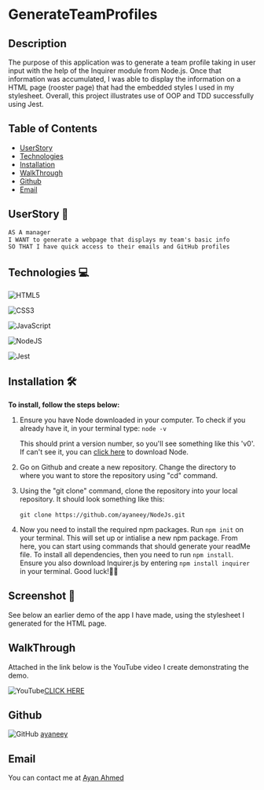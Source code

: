 # GenerateTeamProfiles

## Description

The purpose of this application was to generate a team profile taking in user input with the help of the Inquirer module from Node.js. Once that information was accumulated, I was able to display the information on a HTML page (rooster page) that had the embedded styles I used in my stylesheet. Overall, this project illustrates use of OOP and TDD successfully using Jest.

## Table of Contents

- [UserStory](#UserStory)
- [Technologies](#Technologies)
- [Installation](#Installation)
- [WalkThrough](#WalkThrough)
- [Github](#Github)
- [Email](#Email)

## UserStory 📖

```md
AS A manager
I WANT to generate a webpage that displays my team's basic info
SO THAT I have quick access to their emails and GitHub profiles
```

## Technologies 💻

![HTML5](https://img.shields.io/badge/html5-%23E34F26.svg?style=for-the-badge&logo=html5&logoColor=white)

![CSS3](https://img.shields.io/badge/css3-%231572B6.svg?style=for-the-badge&logo=css3&logoColor=white)

![JavaScript](https://img.shields.io/badge/javascript-%23323330.svg?style=for-the-badge&logo=javascript&logoColor=%23F7DF1E)

![NodeJS](https://img.shields.io/badge/node.js-6DA55F?style=for-the-badge&logo=node.js&logoColor=white)

![Jest](https://img.shields.io/badge/-jest-%23C21325?style=for-the-badge&logo=jest&logoColor=white)

## Installation 🛠

<b>To install, follow the steps below:</b>

1. Ensure you have Node downloaded in your computer. To check if you already have it, in your terminal type:
   `node -v `

   This should print a version number, so you'll see something like this 'v0'. If can't see it, you can [click here](https://nodejs.org/en/download/) to download Node.
   <br>

2. Go on Github and create a new repository. Change the directory to where you want to store the repository using "cd" command.
   <br>
3. Using the "git clone" command, clone the repository into your local repository. It should look something like this: <br>
   <br>
   `git clone https://github.com/ayaneey/NodeJs.git`
   <br>
4. Now you need to install the required npm packages. Run `npm init` on your terminal. This will set up or intialise a new npm package. From here, you can start using commands that should generate your readMe file. To install all dependencies, then you need to run `npm install`. Ensure you also download Inquirer.js by entering `npm install inquirer ` in your terminal.
   Good luck!👍🏽

## Screenshot 📸

See below an earlier demo of the app I have made, using the stylesheet I generated for the HTML page.

## WalkThrough

Attached in the link below is the YouTube video I create demonstrating the demo.

![YouTube](https://img.shields.io/badge/YouTube-%23FF0000.svg?style=for-the-badge&logo=YouTube&logoColor=white)[CLICK HERE](https://www.youtube.com/watch?v=HxooQZ_XUv4)

## Github

![GitHub](https://img.shields.io/badge/github-%23121011.svg?style=for-the-badge&logo=github&logoColor=white) [ayaneey](https://github.com/ayaneey)

## Email

You can contact me at [Ayan Ahmed](mailto:ayanahmed0210@gmail.com)
